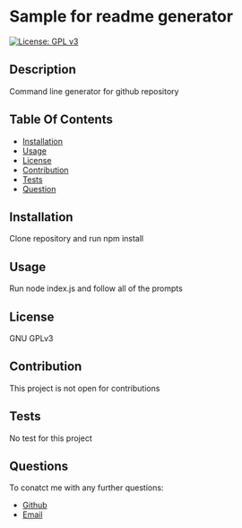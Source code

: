 
# Sample for readme generator
[![License: GPL v3](https://img.shields.io/badge/License-GPLv3-blue.svg)](https://www.gnu.org/licenses/gpl-3.0)
## Description
Command line generator for github repository

## Table Of Contents
* [Installation](#installation)
* [Usage](#usage)
* [License](#license)
* [Contribution](#contribution)
* [Tests](#tests)
* [Question](#questions)

## Installation
Clone repository and run npm install

## Usage
Run node index.js and follow all of the prompts

## License
GNU GPLv3

## Contribution
This project is not open for contributions

## Tests
No test for this project

## Questions
To conatct me with any further questions:
* [Github](https://github.com/swanpham)
* [Email](mailto://swan@swanbeauty.ca)  
